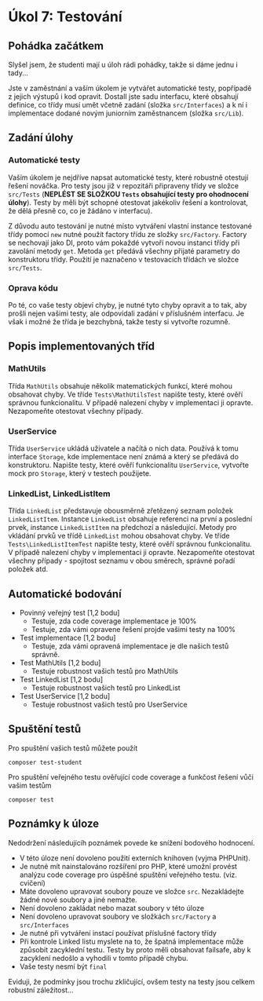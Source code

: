 # Úkol 7: Testování

## Pohádka začátkem

Slyšel jsem, že studenti mají u úloh rádi pohádky, takže si dáme jednu i tady...

Jste v zaměstnání a vaším úkolem je vytvářet automatické testy, popřípadě z jejich výstupů i kod opravit. 
DostalI jste sadu interfacu, které obsahují definice, co třídy musí umět včetně zadání 
(složka `src/Interfaces`) a k ní i implementace dodané novým juniorním zaměstnancem 
(složka `src/Lib`). 

## Zadání úlohy

### Automatické testy
Vaším úkolem je nejdříve napsat automatické testy, které robustně otestují řešení nováčka.
Pro testy jsou již v repozitáři připraveny třídy ve složce `src/Tests` (**NEPLÉST SE SLOŽKOU `Tests` obsahující testy pro ohodnocení úlohy**).
Testy by měli být schopné otestovat jakékoliv řešení a kontrolovat, že dělá přesně co, co je žádáno v interfacu).

Z důvodu auto testování je nutné místo vytváření vlastní instance testované třídy pomocí `new` nutné 
použít factory třídu ze složky `src/Factory`. Factory se nechovají jako DI, proto vám 
pokaždé vytvoří novou instanci třídy při zavolání metody `get`. Metoda `get` předává všechny přijaté parametry do konstruktoru třídy. 
Použití je naznačeno v testovacích třídách ve složce `src/Tests`.

### Oprava kódu
Po té, co vaše testy objeví chyby, je nutné tyto chyby opravit a to tak, aby prošli nejen vašimi testy, ale odpovídali zadání v příslušném interfacu. Je však i možné že třída je bezchybná, takže testy si vytvořte rozumně.

## Popis implementovaných tříd

### MathUtils

Třída `MathUtils` obsahuje několik matematických funkcí, které mohou obsahovat chyby. Ve tříde `Tests\MathUtilsTest` napište testy, které ověří správnou funkcionalitu. V případě nalezení chyby v implementaci ji opravte. Nezapomeňte otestovat všechny případy.

### UserService

Třída `UserService` ukládá uživatele a načítá o nich data. Používá k tomu interface `Storage`, kde implementace není známá a který se předává do konstruktoru. Napište testy, které ověří funkcionalitu `UserService`, vytvořte mock pro `Storage`, který v testech použijete.

### LinkedList, LinkedListItem

Třída `LinkedList` představuje obousměrně zřetězený seznam položek `LinkedListItem`. Instance `LinkedList` obsahuje referenci na první a poslední prvek, instance `LinkedListItem` na předchozí a následující.
Metody pro vkládání prvků ve třídě `LinkedList` mohou obsahovat chyby. Ve tříde `Tests\LinkedListItemTest` napište testy, které ověří správnou funkcionalitu. V případě nalezení chyby v implementaci ji opravte. Nezapomeňte otestovat všechny případy - spojitost seznamu v obou směrech, správné pořadí položek atd.


## Automatické bodování
* Povinný veřejný test [1,2 bodu]
  * Testuje, zda code coverage implementace je 100%
  * Testuje, zda vámi opravene řešení projde vašimi testy na 100%
* Test implementace [1,2 bodu]
  * Testuje, zda vámi opravená implementace je dle našich testů správně.
* Test MathUtils [1,2 bodu]
  * Testuje robustnost vašich testů pro MathUtils
* Test LinkedList [1,2 bodu]
  * Testuje robustnost vašich testů pro LinkedList
* Test UserService [1,2 bodu]
  * Testuje robustnost vašich testů pro UserService


## Spuštění testů

Pro spuštění vašich testů můžete použít
```shell
composer test-student
```

Pro spuštění veřejného testu ověřující code coverage a funkčost řešení vůči vašim testům
```shell
composer test
```

## Poznámky k úloze

Nedodržení následujícíh poznámek povede ke snížení bodového hodnocení.

* V této úloze není dovoleno použití externích knihoven (vyjma PHPUnit).
* Je nutné mít nainstalováno rozšíření pro PHP, které umožní provést analýzu code coverage pro úspěšné spuštění veřejného testu. (viz. cvičení)
* Máte dovoleno upravovat soubory pouze ve složce `src`. Nezakládejte žádné nové soubory a jiné nemažte.
* Není dovoleno zakládat nebo mazat soubory v této úloze
* Není dovoleno upravovat soubory ve složkách `src/Factory` a `src/Interfaces`
* Je nutné při vytváření instací používat příslušné factory třídy
* Při kontrole Linked listu myslete na to, že špatná implementace může způsobit zacyklední testu. Testy by proto měli obsahovat failsafe, aby k zacyklení nedošlo a vyhodili v tomto případě chybu.
* Vaše testy nesmí být `final`

Eviduji, že podmínky jsou trochu zkličující, ovšem testy na testy jsou celkem robustní záležitost...